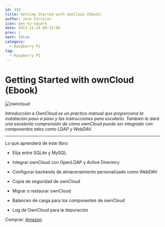 ```yaml
---
id: 318
title: Getting Started with ownCloud (Ebook)
author: Jose Cerrejon
icon: pen-to-square
date: 2013-11-24 08:15:00
prev: /
next: false
category:
  - Raspberry PI
tag:
  - Raspberry PI
---
```


# Getting Started with ownCloud (Ebook)

![owncloud](/images/2013/11/owncloud.jpg)

*Introducción a OwnCloud es un práctico manual que proporciona la instalación paso a paso y las instrucciones para escalarlo. También le dará una excelente comprensión de cómo ownCloud puede ser integrado con componentes tales como LDAP y WebDAV.*

- - -
Lo que aprenderá de este libro:

* Elija entre SQLite y MySQL

* Integrar ownCloud con OpenLDAP y Active Directory

* Configurar backends de almacenamiento personalizado como WebDAV

* Copia de seguridad de ownCloud

* Migrar o restaurar ownCloud

* Balanceo de carga para los componentes de ownCloud

* Log de OwnCloud para la depuración

Comprar: [Amazon](http://www.amazon.com/gp/reader/1782168257/?tag=ebookad-20)